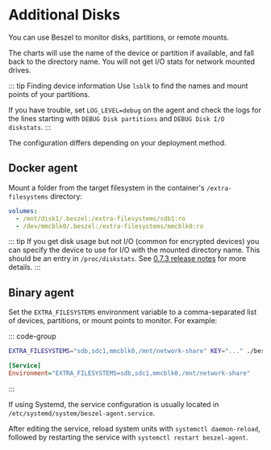 # Additional Disks

You can use Beszel to monitor disks, partitions, or remote mounts.

The charts will use the name of the device or partition if available, and fall back to the directory name. You will not get I/O stats for network mounted drives.

::: tip Finding device information
Use `lsblk` to find the names and mount points of your partitions.

If you have trouble, set `LOG_LEVEL=debug` on the agent and check the logs for the lines starting with `DEBUG Disk partitions` and `DEBUG Disk I/O diskstats`.
:::

The configuration differs depending on your deployment method.

## Docker agent

Mount a folder from the target filesystem in the container's `/extra-filesystems` directory:

```yaml
volumes:
  - /mnt/disk1/.beszel:/extra-filesystems/sdb1:ro
  - /dev/mmcblk0/.beszel:/extra-filesystems/mmcblk0:ro
```

::: tip
If you get disk usage but not I/O (common for encrypted devices) you can specify the device to use for I/O with the mounted directory name. This should be an entry in `/proc/diskstats`. See [0.7.3 release notes](https://github.com/henrygd/beszel/releases/tag/v0.7.3) for more details.
:::

## Binary agent

Set the `EXTRA_FILESYSTEMS` environment variable to a comma-separated list of devices, partitions, or mount points to monitor. For example:

::: code-group

```bash [bash]
EXTRA_FILESYSTEMS="sdb,sdc1,mmcblk0,/mnt/network-share" KEY="..." ./beszel-agent
```

```ini [beszel-agent.service]
[Service]
Environment="EXTRA_FILESYSTEMS=sdb,sdc1,mmcblk0,/mnt/network-share"
```

:::

If using Systemd, the service configuration is usually located in `/etc/systemd/system/beszel-agent.service`.

After editing the service, reload system units with `systemctl daemon-reload`, followed by restarting the service with `systemctl restart beszel-agent`.
